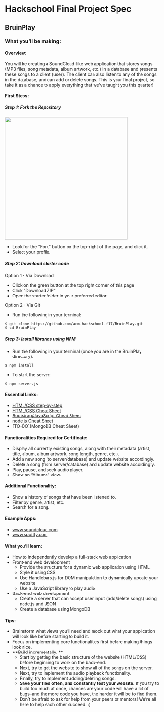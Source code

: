 # Hackschool Final Project Spec

## BruinPlay

### What you’ll be making:

#### Overview:

You will be creating a SoundCloud-like web application that stores songs (MP3 files, song metadata, album artwork, etc.) in a database and presents these songs to a client (user). The client can also listen to any of the songs in the database, and can add or delete songs. This is your final project, so take it as a chance to apply everything that we’ve taught you this quarter!

#### First Steps:

##### Step 1: Fork the Repository

<img src="https://lh6.googleusercontent.com/qftHqJjw8ullF4sEGYoMKMnVDTmkB-lTz2lC5GEpnZfIwr6Ex2eD_yi5nn4QREFe-LR47IUpWiZSlTcYv-Uyc_H0odIYaQdKAwGXQKl112XoE7RkN_rho1DbGq7wCWA6H0cwUmSc" width="400px">

- Look for the "Fork" button on the top-right of the page, and click it.
- Select your profile.

##### Step 2: Download starter code

Option 1 - Via Download

- Click on the green button at the top right corner of this page
- Click "Download ZIP"
- Open the starter folder in your preferred editor

Option 2 - Via Git

- Run the following in your terminal:

```
$ git clone https://github.com/acm-hackschool-f17/BruinPlay.git
$ cd BruinPlay
```

##### Step 3: Install libraries using NPM

- Run the following in your terminal (once you are in the BruinPlay directory):

```
$ npm install
```

- To start the server:

```
$ npm server.js
```

#### Essential Links:

- <a href="https://github.com/acm-hackschool-f17/Resources/blob/master/html-css-step-by-step.md">HTML/CSS step-by-step</a>
- <a href="https://github.com/acm-hackschool-f17/Resources/blob/master/Hack-Session-1-README.md">HTML/CSS Cheat Sheet</a>
- <a href="https://github.com/acm-hackschool-f17/Resources/blob/master/Learn-Session-2-README.md">Bootstrap/JavaScript Cheat Sheet</a>
- <a href="https://github.com/acm-hackschool-f17/Resources/blob/master/nodejs-README.md">node.js Cheat Sheet</a>
- [TO-DO]\(MongoDB Cheat Sheet)

#### Functionalities Required for Certificate:

- Display all currently existing songs, along with their metadata (artist, title, album, album artwork, song length, genre, etc.).
- Add a new song (to server/database) and update website accordingly.
- Delete a song (from server/database) and update website accordingly.
- Play, pause, and seek audio player.
- Show an “Albums” view.

#### Additional Functionality:

- Show a history of songs that have been listened to.
- Filter by genre, artist, etc.
- Search for a song.

#### Example Apps:

- www.soundcloud.com
- www.spotify.com

#### What you’ll learn:

- How to independently develop a full-stack web application
- Front-end web development
  - Provide the structure for a dynamic web application using HTML
  - Style it using CSS
  - Use Handlebars.js for DOM manipulation to dynamically update your website
  - Use a JavaScript library to play audio
- Back-end web development
  - Create a server that can accept user input (add/delete songs) using node.js and JSON
  - Create a database using MongoDB

#### Tips:

- Brainstorm what views you’ll need and mock out what your application will look like before starting to build it.
- Focus on implementing core functionalities first before making things look nice.
- **Build incrementally. **
  - Start by getting the basic structure of the website (HTML/CSS) before beginning to work on the back-end.
  - Next, try to get the website to show all of the songs on the server.
  - Next, try to implement the audio playback functionality.
  - Finally, try to implement adding/deleting songs.
  - **Save your files often, and constantly test your website.** If you try to build too much at once, chances are your code will have a lot of bugs–and the more code you have, the harder it will be to find them.
  - Don’t be afraid to ask for help from your peers or mentors! We’re all here to help each other succeed. :)

